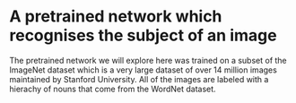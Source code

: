 # A pretrained network which recognises the subject of an image

The pretrained network we will explore here was trained on a subset of the ImageNet dataset which is a very large dataset of over 14 million images maintained by Stanford University. All of the images are labeled with a hierachy of nouns that come from the WordNet dataset.
